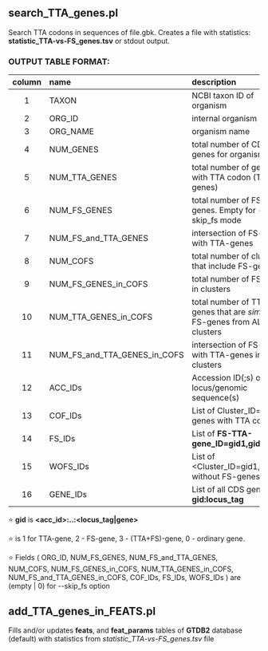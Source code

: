 ## search_TTA_genes.pl
Search TTA codons in sequences of file.gbk.
Creates a file with statistics: **statistic\_TTA-vs-FS_genes.tsv** or stdout output.

### OUTPUT TABLE FORMAT:

| column | name                  | description                                        | example |
|:------:|:----------------------|:---------------------------------------------------|:--------|
| 1      | TAXON                 | NCBI taxon ID of organism                          | 227882  |
| 2      | ORG\_ID               | internal organism ID                               | 167     |
| 3      | ORG_NAME              | organism name                                      | Streptomyces avermitilis MA-4680 = NBRC 14893 |
| 4      | NUM_GENES             | total number of CDS genes for organism             | 8025    |
| 5      | NUM_TTA_GENES         | total number of genes with TTA codon (TTA-genes)   | 274     |
| 6      | NUM_FS_GENES          | total number of FS-genes. Empty for --skip_fs mode | 1188    |
| 7      | NUM_FS_and_TTA_GENES  | intersection of FS-genes with TTA-genes            | 29      |
| 8      | NUM_COFS              | total number of clusters that include FS-genes     | 293     |
| 9      | NUM_FS_GENES_in_COFS  | total number of FS-genes in clusters               | 300     |
| 10     | NUM_TTA_GENES_in_COFS | total number of TTA-genes that are _similar_ to FS-genes from ALL clusters | 124 |
| 11     | NUM_FS_and_TTA_GENES_in_COFS | intersection of FS-genes with TTA-genes in clusters | 11 |
| 12     | ACC_IDs               | Accession ID(;s) of locus/genomic sequence(s)      | NC\_003155.5;NC\_004719.1 |
| 13     | COF_IDs               | List of Cluster_ID=number genes with TTA codon     | 1004907=3;1004909=1;... |
| 14     | FS_IDs                | List of **FS-TTA-gene_ID=gid1,gid2,...**           | 74297=NC\_003155.5:p25699.4695.3,NC\_003155.5:m28699.1078.3;... |
| 15     | WOFS\_IDs             | List of <Cluster_ID=gid1,gid2,...> without FS-genes | 1004907=NC\_003155.5:m5172533.817.1,NC_003155.5:p9004239.817.1;... |
| 16     | GENE\_IDs             | List of all CDS genes as **gid:locus_tag**         | NC_003155.5:m1002287.1724.0:SAVERM_RS04685... |


:star: **gid** is **<acc_id>:<strand><start>.<length>.<gtag>:<locus_tag|gene>**

:star: **<gtag>** is 1 for TTA-gene, 2 - FS-gene, 3 - (TTA+FS)-gene, 0 - ordinary gene.

:star: Fields ( ORG_ID, NUM_FS_GENES, NUM_FS_and_TTA_GENES, NUM_COFS, NUM_FS_GENES_in_COFS,
NUM_TTA_GENES_in_COFS, NUM_FS_and_TTA_GENES_in_COFS, COF_IDs, FS_IDs, WOFS_IDs ) are (empty | 0) for \-\-skip_fs option



## add_TTA_genes_in_FEATS.pl
Fills and/or updates **feats**, and **feat_params** tables of **GTDB2** database (default)
with statistics from *statistic\_TTA-vs-FS_genes.tsv* file

